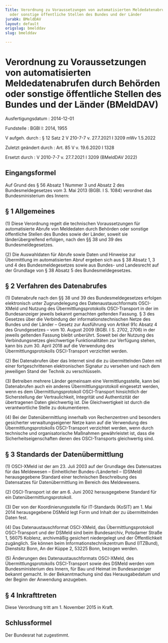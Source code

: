 ```yaml
---
Title: Verordnung zu Voraussetzungen von automatisierten Meldedatenabrufen durch Behörden
  oder sonstige öffentliche Stellen des Bundes und der Länder
jurabk: BMeldDAV
layout: default
origslug: bmelddav
slug: bmelddav

---
```


# Verordnung zu Voraussetzungen von automatisierten Meldedatenabrufen durch Behörden oder sonstige öffentliche Stellen des Bundes und der Länder (BMeldDAV)

Ausfertigungsdatum
:   2014-12-01

Fundstelle
:   BGBl I: 2014, 1955

V aufgeh. durch
:   § 12 Satz 2 V 210-7-7 v. 27.7.2021 I 3209 mWv 1.5.2022

Zuletzt geändert durch
:   Art. 85 V v. 19.6.2020 I 1328

Ersetzt durch
:   V 2010-7-7 v. 27.7.2021 I 3209 (BMeldDAV 2022)


## Eingangsformel

Auf Grund des § 56 Absatz 1 Nummer 3 und Absatz 2 des
Bundesmeldegesetzes vom 3. Mai 2013 (BGBl. I S. 1084) verordnet das
Bundesministerium des Innern:


## § 1 Allgemeines

(1) Diese Verordnung regelt die technischen Voraussetzungen für
automatisierte Abrufe von Meldedaten durch Behörden oder sonstige
öffentliche Stellen des Bundes sowie der Länder, soweit sie
länderübergreifend erfolgen, nach den §§ 38 und 39 des
Bundesmeldegesetzes.

(2) Die Auswahldaten für Abrufe sowie Daten und Hinweise zur
Übermittlung im automatisierten Abruf ergeben sich aus § 38 Absatz 1,
3 und 4 des Bundesmeldegesetzes sowie aus Bundes- und Landesrecht auf
der Grundlage von § 38 Absatz 5 des Bundesmeldegesetzes.


## § 2 Verfahren des Datenabrufes

(1) Datenabrufe nach den §§ 38 und 39 des Bundesmeldegesetzes erfolgen
elektronisch unter Zugrundelegung des Datenaustauschformats OSCI-XMeld
und Nutzung des Übermittlungsprotokolls OSCI-Transport in der im
Bundesanzeiger jeweils bekannt gemachten geltenden Fassung. § 3 des
Gesetzes über die Verbindung der informationstechnischen Netze des
Bundes und der Länder – Gesetz zur Ausführung von Artikel 91c Absatz 4
des Grundgesetzes – vom 10. August 2009 (BGBl. I S. 2702, 2706) in der
jeweils geltenden Fassung bleibt unberührt. Soweit bei der Nutzung des
Verbindungsnetzes gleichwertige Funktionalitäten zur Verfügung stehen,
kann bis zum 30. April 2018 auf die Verwendung des
Übermittlungsprotokolls OSCI-Transport verzichtet werden.

(2) Bei Datenabrufen über das Internet sind die zu übermittelnden
Daten mit einer fortgeschrittenen elektronischen Signatur zu versehen
und nach dem jeweiligen Stand der Technik zu verschlüsseln.

(3) Betreiben mehrere Länder gemeinsam eine Vermittlungsstelle, kann
bei Datenabrufen auch ein anderes Übermittlungsprotokoll eingesetzt
werden, wenn es dem Übermittlungsprotokoll OSCI-Transport hinsichtlich
der Sicherstellung der Vertraulichkeit, Integrität und Authentizität
der übertragenen Daten gleichwertig ist. Die Gleichwertigkeit ist
durch die verantwortliche Stelle zu dokumentieren.

(4) Bei der Datenübermittlung innerhalb von Rechenzentren und
besonders gesicherter verwaltungseigener Netze kann auf die Verwendung
des Übermittlungsprotokolls OSCI-Transport verzichtet werden, wenn
durch technische und organisatorische Maßnahmen gewährleistet ist,
dass die Sicherheitseigenschaften denen des OSCI-Transports
gleichwertig sind.


## § 3 Standards der Datenübermittlung

(1) OSCI-XMeld ist der am 23. Juli 2003 auf der Grundlage des
Datensatzes für das Meldewesen – Einheitlicher Bundes-/Länderteil –
(DSMeld) herausgegebene Standard einer technischen Beschreibung des
Datensatzes für Datenübermittlung im Bereich des Meldewesens.

(2) OSCI-Transport ist der am 6. Juni 2002 herausgegebene Standard für
ein Datenübermittlungsprotokoll.

(3) Der von der Koordinierungsstelle für IT-Standards (KoSIT) am 1.
Mai 2014 herausgegebene DSMeld legt Form und Inhalt der zu
übermittelnden Daten fest.

(4) Das Datenaustauschformat OSCI-XMeld, das Übermittlungsprotokoll
OSCI-Transport und der DSMeld sind beim Bundesarchiv, Potsdamer Straße
1, 56075 Koblenz, archivmäßig gesichert niedergelegt und der
Öffentlichkeit zugänglich. Sie können beim Informationstechnikzentrum
Bund (ITZBund), Dienstsitz Bonn, An der Küppe 2, 53225 Bonn, bezogen
werden.

(5) Änderungen des Datenaustauschformats OSCI-XMeld, des
Übermittlungsprotokolls OSCI-Transport sowie des DSMeld werden vom
Bundesministerium des Innern, für Bau und Heimat im Bundesanzeiger
bekannt gemacht. In der Bekanntmachung sind das Herausgabedatum und
der Beginn der Anwendung anzugeben.


## § 4 Inkrafttreten

Diese Verordnung tritt am 1. November 2015 in Kraft.


## Schlussformel

Der Bundesrat hat zugestimmt.

